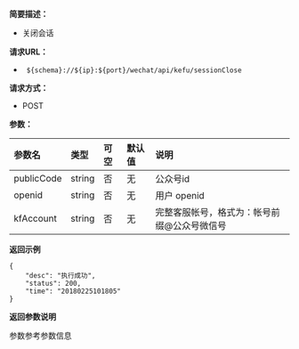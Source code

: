 **简要描述：** 

- 关闭会话

**请求URL：** 
- ` ${schema}://${ip}:${port}/wechat/api/kefu/sessionClose`
  
**请求方式：**
- POST

**参数：** 

| 参数名 | 类型 | 可空 | 默认值 | 说明 |
| :-- | :-- | :-- | :-- | :-- |
| publicCode | string | 否 | 无 | 公众号id |
| openid | string | 否 | 无 | 用户 openid |
| kfAccount | string | 否 | 无 | 完整客服帐号，格式为：帐号前缀@公众号微信号 |

 **返回示例**

``` 
{
    "desc": "执行成功",
    "status": 200,
    "time": "20180225101805"
}
```


**返回参数说明** 

参数参考参数信息




